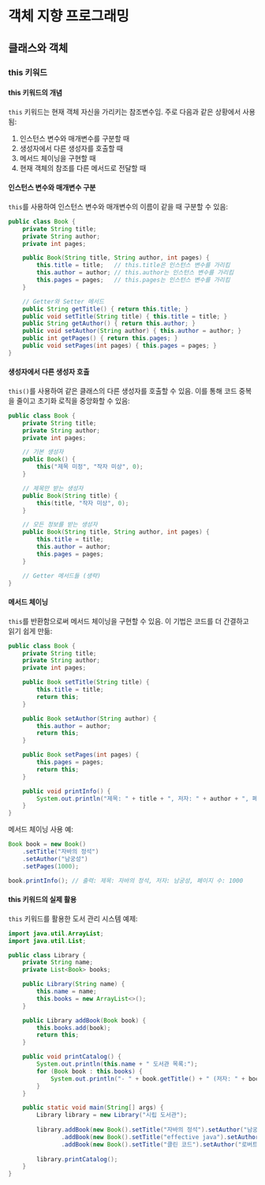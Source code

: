 # 객체 지향 프로그래밍

## 클래스와 객체

### this 키워드

#### this 키워드의 개념

`this` 키워드는 현재 객체 자신을 가리키는 참조변수임. 주로 다음과 같은 상황에서 사용됨:

1. 인스턴스 변수와 매개변수를 구분할 때
2. 생성자에서 다른 생성자를 호출할 때
3. 메서드 체이닝을 구현할 때
4. 현재 객체의 참조를 다른 메서드로 전달할 때

#### 인스턴스 변수와 매개변수 구분

`this`를 사용하여 인스턴스 변수와 매개변수의 이름이 같을 때 구분할 수 있음:

```java
public class Book {
    private String title;
    private String author;
    private int pages;

    public Book(String title, String author, int pages) {
        this.title = title;   // this.title은 인스턴스 변수를 가리킴
        this.author = author; // this.author는 인스턴스 변수를 가리킴
        this.pages = pages;   // this.pages는 인스턴스 변수를 가리킴
    }

    // Getter와 Setter 메서드
    public String getTitle() { return this.title; }
    public void setTitle(String title) { this.title = title; }
    public String getAuthor() { return this.author; }
    public void setAuthor(String author) { this.author = author; }
    public int getPages() { return this.pages; }
    public void setPages(int pages) { this.pages = pages; }
}
```

#### 생성자에서 다른 생성자 호출

`this()`를 사용하여 같은 클래스의 다른 생성자를 호출할 수 있음. 이를 통해 코드 중복을 줄이고 초기화 로직을 중앙화할 수 있음:

```java
public class Book {
    private String title;
    private String author;
    private int pages;

    // 기본 생성자
    public Book() {
        this("제목 미정", "작자 미상", 0);
    }

    // 제목만 받는 생성자
    public Book(String title) {
        this(title, "작자 미상", 0);
    }

    // 모든 정보를 받는 생성자
    public Book(String title, String author, int pages) {
        this.title = title;
        this.author = author;
        this.pages = pages;
    }

    // Getter 메서드들 (생략)
}
```

#### 메서드 체이닝

`this`를 반환함으로써 메서드 체이닝을 구현할 수 있음. 이 기법은 코드를 더 간결하고 읽기 쉽게 만듦:

```java
public class Book {
    private String title;
    private String author;
    private int pages;

    public Book setTitle(String title) {
        this.title = title;
        return this;
    }

    public Book setAuthor(String author) {
        this.author = author;
        return this;
    }

    public Book setPages(int pages) {
        this.pages = pages;
        return this;
    }

    public void printInfo() {
        System.out.println("제목: " + title + ", 저자: " + author + ", 페이지 수: " + pages);
    }
}
```

메서드 체이닝 사용 예:

```java
Book book = new Book()
    .setTitle("자바의 정석")
    .setAuthor("남궁성")
    .setPages(1000);

book.printInfo(); // 출력: 제목: 자바의 정석, 저자: 남궁성, 페이지 수: 1000
```

#### this 키워드의 실제 활용

`this` 키워드를 활용한 도서 관리 시스템 예제:

```java
import java.util.ArrayList;
import java.util.List;

public class Library {
    private String name;
    private List<Book> books;

    public Library(String name) {
        this.name = name;
        this.books = new ArrayList<>();
    }

    public Library addBook(Book book) {
        this.books.add(book);
        return this;
    }

    public void printCatalog() {
        System.out.println(this.name + " 도서관 목록:");
        for (Book book : this.books) {
            System.out.println("- " + book.getTitle() + " (저자: " + book.getAuthor() + ")");
        }
    }

    public static void main(String[] args) {
        Library library = new Library("시립 도서관");
        
        library.addBook(new Book().setTitle("자바의 정석").setAuthor("남궁성").setPages(1000))
               .addBook(new Book().setTitle("effective java").setAuthor("조슈아 블로크").setPages(400))
               .addBook(new Book().setTitle("클린 코드").setAuthor("로버트 C. 마틴").setPages(300));
        
        library.printCatalog();
    }
}
```
